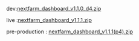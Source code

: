 



dev:[nextfarm_dashboard_v1.1.0_d4.zip](https://github.com/user-attachments/files/18734590/nextfarm_dashboard_v1.1.0_d4.zip)

live :[nextfarm_dashboard_v1.1.1.zip](https://github.com/user-attachments/files/18703914/nextfarm_dashboard_v1.1.1.zip)




pre-production : [nextfarm_dashboard_v1.1.1(p4).zip](https://github.com/user-attachments/files/18702067/nextfarm_dashboard_v1.1.1.p4.zip)
